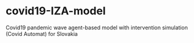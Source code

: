 # covid19-IZA-model
Covid19 pandemic wave agent-based model with intervention simulation (Covid Automat) for Slovakia
